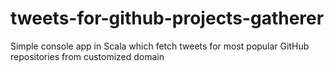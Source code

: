 # tweets-for-github-projects-gatherer
Simple console app in Scala which fetch tweets for most popular GitHub repositories from customized domain
